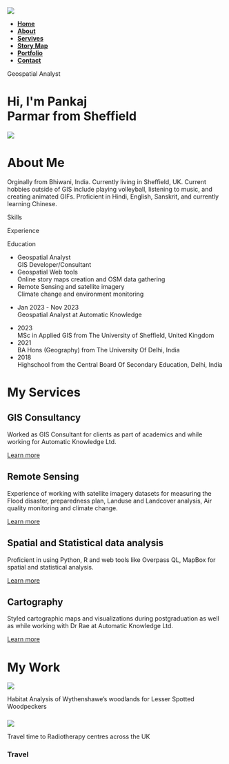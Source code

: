 <!DOCTYPE html>
<html lang="en">
<head>
    <meta charset="UTF-8">
    <meta name="viewport" content="width=device-width, initial-scale=1.0">
    <title>Pankaj Parmar GIS Portfolio</title>
    <link rel="stylesheet" href="styles.css">
    <script src="https://kit.fontawesome.com/ce9c673d69.js" crossorigin="anonymous"></script>
</head>
<body>
    <div id="header">
        <div class="container">
            <nav>
                <img src="images/Logo.png" class="logo">
                <ul id="sidemenu">
                    <li><a href="#header"><b>Home</b></a></li>
                    <li><a href="#about"><b>About</b></a></li>
                    <li><a href="#services"><b>Servives</b></a></li>
                    <li><a href="https://uploads.knightlab.com/storymapjs/9bf1a0480f911604e51ce9be3751ba53/portfolio/index.html"><b>Story Map</b></a></li>
                    <li><a href="#portfolio"><b>Portfolio</b></a></li>
                    <li><a href="#contact"><b>Contact</b></a></li>
                </ul>
                <i class="fa fa-minus" onclick="closemenu()"></i>
                <i class="fa fa-caret-square-down" onclick="openmenu()"></i>
            </nav>            
            <div class="header-text">
                <p>Geospatial Analyst</p>
                <h1>Hi, I'm <span>Pankaj</span> <br>Parmar from Sheffield</h1>
            </div>
        </div>
    </div>
    <div id="about">
        <div class="container">
            <div class="row">
                <div class="about-col-1">
                    <img src="images/My-photo.jpg">
                </div>
                <div class="about-col-2">
                    <h1 class="sub-title">About Me</h1>
                    <p>Orginally from Bhiwani, India. Currently living in Sheffield, UK. Current hobbies outside of GIS include playing volleyball, listening to music, and creating animated GIFs. Proficient in Hindi, English, Sanskrit, and currently learning Chinese.</p>
                    <div class="tab-titles">
                        <p class="tab-links active-link" onclick="opentab('skills')">Skills</p>
                        <p class="tab-links" onclick="opentab('experience')">Experience</p>
                        <p class="tab-links" onclick="opentab('education')">Education</p>
                    </div>
                    <div class="tab-contents active-tabs" id="skills">
                        <ul>
                            <li><span>Geospatial Analyst</span><br>GIS Developer/Consultant</li>
                            <li><span>Geospatial Web tools</span><br>Online story maps creation and OSM data gathering</li>
                            <li><span>Remote Sensing and satellite imagery</span><br>Climate change and environment monitoring</li>
                        </ul>
                    </div>
                    <div class="tab-contents" id="experience">
                        <ul>
                            <li><span>Jan 2023 - Nov 2023</span><br>Geospatial Analyst at Automatic Knowledge</li>
                        </ul>
                    </div>
                    <div class="tab-contents" id="education">
                        <ul>
                            <li><span>2023</span><br>MSc in Applied GIS from The University of Sheffield, United Kingdom</li>
                            <li><span>2021</span><br>BA Hons (Geography) from The University Of Delhi, India</li>
                            <li><span>2018</span><br>Highschool from the Central Board Of Secondary Education, Delhi, India</li>
                        </ul>
                    </div>
                </div>
            </div>
        </div>
    </div>
    <div id="services">
        <div class="container">
            <h1 class="sub-title">My Services</h1>
            <div class="services-list">
                <div>
                    <i class="fa-solid fa-map"></i>
                    <h2>GIS Consultancy</h2>
                    <p>Worked as GIS Consultant for clients as part of academics and while working for Automatic Knowledge Ltd.</p>
                    <a href="#">Learn more</a>
                </div>
                <div>
                    <i class="fa-solid fa-earth-europe"></i>
                    <h2>Remote Sensing</h2>
                    <p>Experience of working with satellite imagery datasets for measuring the Flood disaster, preparedness plan, Landuse and Landcover analysis, Air quality monitoring and climate change.</p>
                    <a href="#">Learn more</a>
                </div>
                <div>
                    <i class="fa-solid fa-chart-area"></i>
                    <h2>Spatial and Statistical data analysis</h2>
                    <p>Proficient in using Python, R and web tools like Overpass QL, MapBox for spatial and statistical analysis.</p>
                    <a href="#">Learn more</a>
                </div>
                <div>
                    <i class="fa-solid fa-chart-area"></i>
                    <h2>Cartography</h2>
                    <p>Styled cartographic maps and visualizations during postgraduation as well as while working with Dr Rae at Automatic Knowledge Ltd.</p>
                    <a href="#">Learn more</a>
                </div>
            </div>
        </div>
    </div>
    <div id="portfolio">
        <div class="container">
            <h1 class="sub-title"> My Work</h1>
            <div class="work-list">
                <div class="work">
                    <img src="images/Connectivity Path.png">
                    <br>
                    <p>Habitat Analysis of Wythenshawe’s woodlands for Lesser Spotted Woodpeckers</p>
                    <div class="layer">
                        <h3></h3>
                        <p></p>
                        <a href="https://docs.google.com/document/d/1vNIfxtI4fZ_YOghxlinMfPlScsdkobeg/edit?usp=sharing&ouid=105189899451833128882&rtpof=true&sd=true"><i class="fa-solid fa-file-lines"></i></a> 
                    </div>
                </div>
                <div class="work">
                    <img src="images/TravelTime.png">
                    <br>
                    <p>Travel time to Radiotherapy centres across the UK</p>
                    <div class="layer">
                        <h3>Travel
